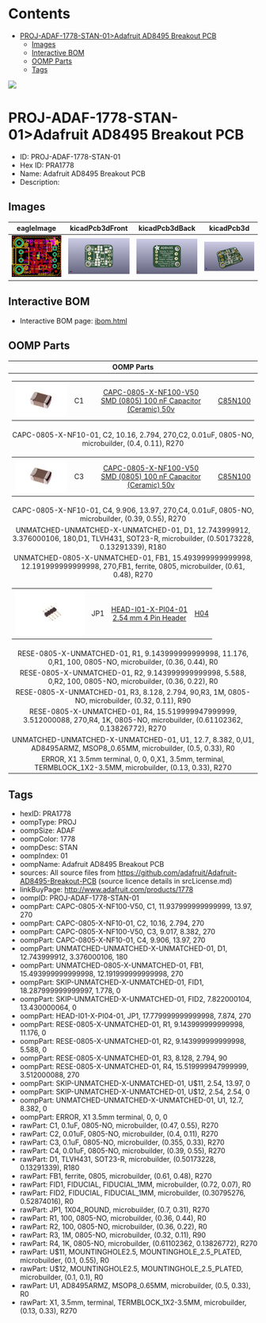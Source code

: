 



Contents
========

* [PROJ-ADAF-1778-STAN-01>Adafruit AD8495 Breakout PCB](#proj-adaf-1778-stan-01adafruit-ad8495-breakout-pcb)
	* [Images](#images)
	* [Interactive BOM](#interactive-bom)
	* [OOMP Parts](#oomp-parts)
	* [Tags](#tags)
  
![][im]
# PROJ-ADAF-1778-STAN-01>Adafruit AD8495 Breakout PCB

- ID: PROJ-ADAF-1778-STAN-01
- Hex ID: PRA1778
- Name: Adafruit AD8495 Breakout PCB
- Description: 

## Images
  
  

|eagleImage|kicadPcb3dFront|kicadPcb3dBack|kicadPcb3d|
| :---: | :---: | :---: | :---: |
|[![eagleImage](eagleImage_140.png)](eagleImage_600.png)|[![kicadPcb3dFront](kicadPcb3dFront_140.png)](kicadPcb3dFront_600.png)|[![kicadPcb3dBack](kicadPcb3dBack_140.png)](kicadPcb3dBack_600.png)|[![kicadPcb3d](kicadPcb3d_140.png)](kicadPcb3d_600.png)|

## Interactive BOM

- Interactive BOM page: [ibom.html](kicad/bom/ibom.html)

## OOMP Parts
  

|OOMP Parts|
| :---: |
|<table><tr><td>![CAPC-0805-X-NF100-V50](https://raw.githubusercontent.com/oomlout/oomlout_OOMP_parts/main/CAPC-0805-X-NF100-V50/image_140.jpg)</td><td> C1</td><td>[CAPC-0805-X-NF100-V50<br>SMD (0805) 100 nF Capacitor (Ceramic) 50v](https://github.com/oomlout/oomlout_OOMP_parts/tree/main/CAPC-0805-X-NF100-V50/)</td><td>[C85N100](https://github.com/oomlout/oomlout_OOMP_parts/tree/main/CAPC-0805-X-NF100-V50/)</td></tr></table>|
|CAPC-0805-X-NF10-01, C2, 10.16, 2.794, 270,C2, 0.01uF, 0805-NO, microbuilder, (0.4, 0.11), R270|
|<table><tr><td>![CAPC-0805-X-NF100-V50](https://raw.githubusercontent.com/oomlout/oomlout_OOMP_parts/main/CAPC-0805-X-NF100-V50/image_140.jpg)</td><td> C3</td><td>[CAPC-0805-X-NF100-V50<br>SMD (0805) 100 nF Capacitor (Ceramic) 50v](https://github.com/oomlout/oomlout_OOMP_parts/tree/main/CAPC-0805-X-NF100-V50/)</td><td>[C85N100](https://github.com/oomlout/oomlout_OOMP_parts/tree/main/CAPC-0805-X-NF100-V50/)</td></tr></table>|
|CAPC-0805-X-NF10-01, C4, 9.906, 13.97, 270,C4, 0.01uF, 0805-NO, microbuilder, (0.39, 0.55), R270|
|UNMATCHED-UNMATCHED-X-UNMATCHED-01, D1, 12.743999912, 3.376000106, 180,D1, TLVH431, SOT23-R, microbuilder, (0.50173228, 0.13291339), R180|
|UNMATCHED-0805-X-UNMATCHED-01, FB1, 15.493999999999998, 12.191999999999998, 270,FB1, ferrite, 0805, microbuilder, (0.61, 0.48), R270|
|<table><tr><td>![HEAD-I01-X-PI04-01](https://raw.githubusercontent.com/oomlout/oomlout_OOMP_parts/main/HEAD-I01-X-PI04-01/image_140.jpg)</td><td> JP1</td><td>[HEAD-I01-X-PI04-01<br>2.54 mm 4 Pin Header](https://github.com/oomlout/oomlout_OOMP_parts/tree/main/HEAD-I01-X-PI04-01/)</td><td>[H04](https://github.com/oomlout/oomlout_OOMP_parts/tree/main/HEAD-I01-X-PI04-01/)</td></tr></table>|
|RESE-0805-X-UNMATCHED-01, R1, 9.143999999999998, 11.176, 0,R1, 100, 0805-NO, microbuilder, (0.36, 0.44), R0|
|RESE-0805-X-UNMATCHED-01, R2, 9.143999999999998, 5.588, 0,R2, 100, 0805-NO, microbuilder, (0.36, 0.22), R0|
|RESE-0805-X-UNMATCHED-01, R3, 8.128, 2.794, 90,R3, 1M, 0805-NO, microbuilder, (0.32, 0.11), R90|
|RESE-0805-X-UNMATCHED-01, R4, 15.519999947999999, 3.512000088, 270,R4, 1K, 0805-NO, microbuilder, (0.61102362, 0.13826772), R270|
|UNMATCHED-UNMATCHED-X-UNMATCHED-01, U1, 12.7, 8.382, 0,U1, AD8495ARMZ, MSOP8_0.65MM, microbuilder, (0.5, 0.33), R0|
|ERROR, X1 3.5mm terminal, 0, 0, 0,X1, 3.5mm, terminal, TERMBLOCK_1X2-3.5MM, microbuilder, (0.13, 0.33), R270|

## Tags

- hexID: PRA1778
- oompType: PROJ
- oompSize: ADAF
- oompColor: 1778
- oompDesc: STAN
- oompIndex: 01
- oompName: Adafruit AD8495 Breakout PCB
- sources: All source files from https://github.com/adafruit/Adafruit-AD8495-Breakout-PCB (source licence details in srcLicense.md)
- linkBuyPage: http://www.adafruit.com/products/1778
- oompID: PROJ-ADAF-1778-STAN-01
- oompPart: CAPC-0805-X-NF100-V50, C1, 11.937999999999999, 13.97, 270
- oompPart: CAPC-0805-X-NF10-01, C2, 10.16, 2.794, 270
- oompPart: CAPC-0805-X-NF100-V50, C3, 9.017, 8.382, 270
- oompPart: CAPC-0805-X-NF10-01, C4, 9.906, 13.97, 270
- oompPart: UNMATCHED-UNMATCHED-X-UNMATCHED-01, D1, 12.743999912, 3.376000106, 180
- oompPart: UNMATCHED-0805-X-UNMATCHED-01, FB1, 15.493999999999998, 12.191999999999998, 270
- oompPart: SKIP-UNMATCHED-X-UNMATCHED-01, FID1, 18.287999999999997, 1.778, 0
- oompPart: SKIP-UNMATCHED-X-UNMATCHED-01, FID2, 7.822000104, 13.430000064, 0
- oompPart: HEAD-I01-X-PI04-01, JP1, 17.779999999999998, 7.874, 270
- oompPart: RESE-0805-X-UNMATCHED-01, R1, 9.143999999999998, 11.176, 0
- oompPart: RESE-0805-X-UNMATCHED-01, R2, 9.143999999999998, 5.588, 0
- oompPart: RESE-0805-X-UNMATCHED-01, R3, 8.128, 2.794, 90
- oompPart: RESE-0805-X-UNMATCHED-01, R4, 15.519999947999999, 3.512000088, 270
- oompPart: SKIP-UNMATCHED-X-UNMATCHED-01, U$11, 2.54, 13.97, 0
- oompPart: SKIP-UNMATCHED-X-UNMATCHED-01, U$12, 2.54, 2.54, 0
- oompPart: UNMATCHED-UNMATCHED-X-UNMATCHED-01, U1, 12.7, 8.382, 0
- oompPart: ERROR, X1 3.5mm terminal, 0, 0, 0
- rawPart: C1, 0.1uF, 0805-NO, microbuilder, (0.47, 0.55), R270
- rawPart: C2, 0.01uF, 0805-NO, microbuilder, (0.4, 0.11), R270
- rawPart: C3, 0.1uF, 0805-NO, microbuilder, (0.355, 0.33), R270
- rawPart: C4, 0.01uF, 0805-NO, microbuilder, (0.39, 0.55), R270
- rawPart: D1, TLVH431, SOT23-R, microbuilder, (0.50173228, 0.13291339), R180
- rawPart: FB1, ferrite, 0805, microbuilder, (0.61, 0.48), R270
- rawPart: FID1, FIDUCIAL, FIDUCIAL_1MM, microbuilder, (0.72, 0.07), R0
- rawPart: FID2, FIDUCIAL, FIDUCIAL_1MM, microbuilder, (0.30795276, 0.52874016), R0
- rawPart: JP1, 1X04_ROUND, microbuilder, (0.7, 0.31), R270
- rawPart: R1, 100, 0805-NO, microbuilder, (0.36, 0.44), R0
- rawPart: R2, 100, 0805-NO, microbuilder, (0.36, 0.22), R0
- rawPart: R3, 1M, 0805-NO, microbuilder, (0.32, 0.11), R90
- rawPart: R4, 1K, 0805-NO, microbuilder, (0.61102362, 0.13826772), R270
- rawPart: U$11, MOUNTINGHOLE2.5, MOUNTINGHOLE_2.5_PLATED, microbuilder, (0.1, 0.55), R0
- rawPart: U$12, MOUNTINGHOLE2.5, MOUNTINGHOLE_2.5_PLATED, microbuilder, (0.1, 0.1), R0
- rawPart: U1, AD8495ARMZ, MSOP8_0.65MM, microbuilder, (0.5, 0.33), R0
- rawPart: X1, 3.5mm, terminal, TERMBLOCK_1X2-3.5MM, microbuilder, (0.13, 0.33), R270



[im]: kicadPcb3d_450.png
